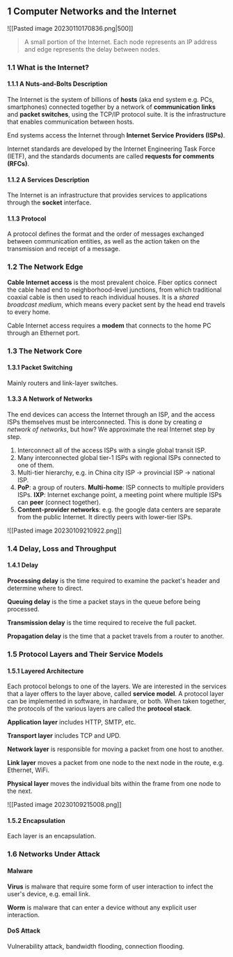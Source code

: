 ## 1 Computer Networks and the Internet

![[Pasted image 20230110170836.png|500]]

> A small portion of the Internet. Each node represents an IP address and edge represents the delay between nodes.

### 1.1 What is the Internet?

#### 1.1.1 A Nuts-and-Bolts Description

The Internet is the system of billions of **hosts** (aka end system e.g. PCs, smartphones) connected together by a network of **communication links** and **packet switches**, using the TCP/IP protocol suite. It is the infrastructure that enables communication between hosts.

End systems access the Internet through **Internet Service Providers (ISPs)**.

Internet standards are developed by the Internet Engineering Task Force (IETF), and the standards documents are called **requests for comments (RFCs)**.

#### 1.1.2 A Services Description

The Internet is an infrastructure that provides services to applications through the **socket** interface.

#### 1.1.3 Protocol

A protocol defines the format and the order of messages exchanged between communication entities, as well as the action taken on the transmission and receipt of a message.



### 1.2 The Network Edge

**Cable Internet access** is the most prevalent choice. Fiber optics connect the cable head end to neighborhood-level junctions, from which traditional coaxial cable is then used to reach individual houses. It is a *shared broadcast medium*, which means every packet sent by the head end travels to every home.

Cable Internet access requires a **modem** that connects to the home PC through an Ethernet port. 



### 1.3 The Network Core

#### 1.3.1 Packet Switching

Mainly routers and link-layer switches.

#### 1.3.3 A Network of Networks

The end devices can access the Internet through an ISP, and the access ISPs themselves must be interconnected. This is done by creating *a network of networks*, but how? We approximate the real Internet step by step.

1. Interconnect all of the access ISPs with a single global transit ISP.
2. Many interconnected global tier-1 ISPs with regional ISPs connected to one of them.
3. Multi-tier hierarchy, e.g. in China city ISP -> provincial ISP -> national ISP.
4. **PoP**: a group of routers. **Multi-home**: ISP connects to multiple providers ISPs. **IXP**: Internet exchange point, a meeting point where multiple ISPs can **peer** (connect together).
5. **Content-provider networks**: e.g. the google data centers are separate from the public Internet. It directly peers with lower-tier ISPs.

![[Pasted image 20230109210922.png]]



### 1.4 Delay, Loss and Throughput

#### 1.4.1 Delay

**Processing delay** is the time required to examine the packet's header and determine where to direct.

**Queuing delay** is the time a packet stays in the queue before being processed.

**Transmission delay** is the time required to receive the full packet.

**Propagation delay** is the time that a packet travels from a router to another.



### 1.5 Protocol Layers and Their Service Models

#### 1.5.1 Layered Architecture

Each protocol belongs to one of the layers. We are interested in the services that a layer offers to the layer above, called **service model**. A protocol layer can be implemented in software, in hardware, or both. When taken together, the protocols of the various layers are called the **protocol stack**.

**Application layer** includes HTTP, SMTP, etc.

**Transport layer** includes TCP and UPD.

**Network layer** is responsible for moving a packet from one host to another.

**Link layer** moves a packet from one node to the next node in the route, e.g. Ethernet, WiFi.

**Physical layer** moves the individual bits within the frame from one node to the next.

![[Pasted image 20230109215008.png]]

#### 1.5.2 Encapsulation

Each layer is an encapsulation.



### 1.6 Networks Under Attack

#### Malware

**Virus** is malware that require some form of user interaction to infect the user's device, e.g. email link.

**Worm** is malware that can enter a device without any explicit user interaction.

#### DoS Attack

Vulnerability attack, bandwidth flooding, connection flooding.
